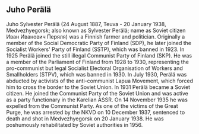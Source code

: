 ## Juho Perälä

Juho Sylvester Perälä (24 August 1887, Teuva - 20 January 1938, Medvezhyegorsk; also known as Sylvester Perälä; name as Soviet citizen Иван Иванович Перяля) was a Finnish farmer and politician. Originally a member of the Social Democratic Party of Finland (SDP), he later joined the Socialist Workers' Party of Finland (SSTP), which was banned in 1923. In 1925 Perälä joined the still illegal Communist Party of Finland (SKP). He was a member of the Parliament of Finland from 1928 to 1930, representing the pro-communist but legal Socialist Electoral Organisation of Workers and Smallholders (STPV), which was banned in 1930.
In July 1930, Perälä was abducted by activists of the anti-communist Lapua Movement, which forced him to cross the border to the Soviet Union. In 1931 Perälä became a Soviet citizen. He joined the Communist Party of the Soviet Union and was active as a party functionary in the Karelian ASSR. On 14 November 1935 he was expelled from the Communist Party. As one of the victims of the Great Purge, he was arrested by the NKVD on 10 December 1937, sentenced to death and shot in Medvezhyegorsk on 20 January 1938. He was poshumously rehabilitated by Soviet authorities in 1956.